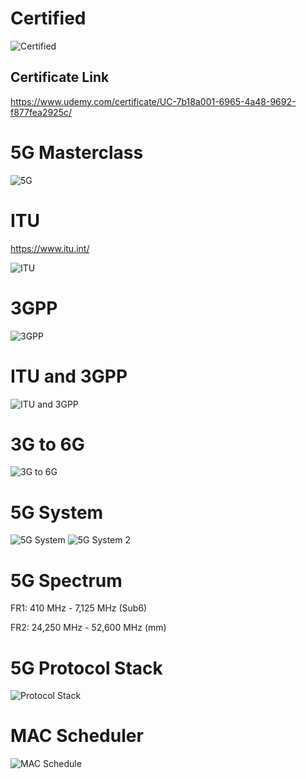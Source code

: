 # Certified

![Certified](certificate.png)

## Certificate Link
https://www.udemy.com/certificate/UC-7b18a001-6965-4a48-9692-f877fea2925c/
# 5G Masterclass

![5G](5g-logo.svg)

# ITU

https://www.itu.int/

![ITU](itu-logo.svg)

# 3GPP

![3GPP](3gpp-logo.svg)

# ITU and 3GPP

![ITU and 3GPP](itu-and-3gpp.png)

# 3G to 6G

![3G to 6G](3g-6g.png)

# 5G System

![5G System](5g-system.png)
![5G System 2](5g-system-2.png)

# 5G Spectrum

FR1: 410 MHz - 7,125 MHz (Sub6)

FR2: 24,250 MHz - 52,600 MHz (mm)

# 5G Protocol Stack

![Protocol Stack](5g-protocol-stack.jpg)

# MAC Scheduler

![MAC Schedule](mac_scheduler.png)







